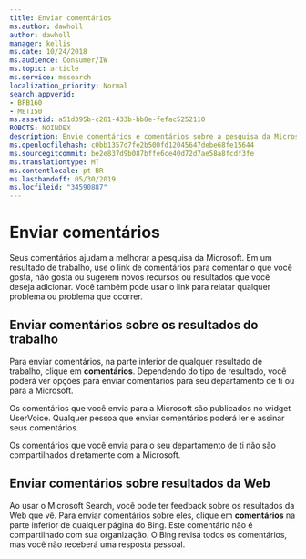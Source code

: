 ```yaml
---
title: Enviar comentários
ms.author: dawholl
author: dawholl
manager: kellis
ms.date: 10/24/2018
ms.audience: Consumer/IW
ms.topic: article
ms.service: mssearch
localization_priority: Normal
search.appverid:
- BFB160
- MET150
ms.assetid: a51d395b-c281-433b-bb8e-fefac5252110
ROBOTS: NOINDEX
description: Envie comentários e comentários sobre a pesquisa da Microsoft para seu departamento de ti ou com a Microsoft
ms.openlocfilehash: c0bb1357d7fe2b500fd12045647debe68fe15644
ms.sourcegitcommit: be2e837d9b087bffe6ce40d72d7ae58a8fcdf3fe
ms.translationtype: MT
ms.contentlocale: pt-BR
ms.lasthandoff: 05/30/2019
ms.locfileid: "34590887"
---
```

# <a name="send-feedback"></a>Enviar comentários

Seus comentários ajudam a melhorar a pesquisa da Microsoft. Em um resultado de trabalho, use o link de comentários para comentar o que você gosta, não gosta ou sugerem novos recursos ou resultados que você deseja adicionar. Você também pode usar o link para relatar qualquer problema ou problema que ocorrer.
  
## <a name="send-feedback-about-work-results"></a>Enviar comentários sobre os resultados do trabalho

Para enviar comentários, na parte inferior de qualquer resultado de trabalho, clique em **comentários**. Dependendo do tipo de resultado, você poderá ver opções para enviar comentários para seu departamento de ti ou para a Microsoft.
  
Os comentários que você envia para a Microsoft são publicados no widget UserVoice. Qualquer pessoa que enviar comentários poderá ler e assinar seus comentários.
  
Os comentários que você envia para o seu departamento de ti não são compartilhados diretamente com a Microsoft.
  
## <a name="send-feedback-about-web-results"></a>Enviar comentários sobre resultados da Web

Ao usar o Microsoft Search, você pode ter feedback sobre os resultados da Web que vê. Para enviar comentários sobre eles, clique em **comentários** na parte inferior de qualquer página do Bing. Este comentário não é compartilhado com sua organização. O Bing revisa todos os comentários, mas você não receberá uma resposta pessoal. 

  

